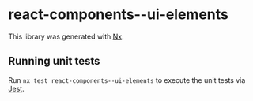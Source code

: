 # react-components--ui-elements

This library was generated with [Nx](https://nx.dev).

## Running unit tests

Run `nx test react-components--ui-elements` to execute the unit tests via [Jest](https://jestjs.io).
